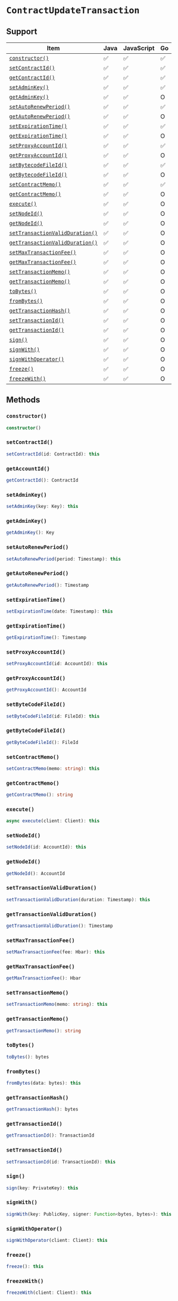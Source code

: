 # `ContractUpdateTransaction`

## Support

| Item | Java | JavaScript | Go
| - | - | - | - |
| [`constructor()`](#constructor) | ✅ | ✅ | ✅
| [`setContractId()`](#setcontractid) | ✅ | ✅ | ✅
| [`getContractId()`](#getcontractid) | ✅ | ✅ | ✅
| [`setAdminKey()`](#setadminkey) | ✅ | ✅ | ✅
| [`getAdminKey()`](#getadminkey) | ✅ | ✅ | O
| [`setAutoRenewPeriod()`](#setautorenewperiod) | ✅ | ✅ | ✅
| [`getAutoRenewPeriod()`](#getautorenewperiod) | ✅ | ✅ | O
| [`setExpirationTime()`](#setexpirationtime) | ✅ | ✅ | ✅
| [`getExpirationTime()`](#getexpirationtime) | ✅ | ✅ | O
| [`setProxyAccountId()`](#setproxyaccountid) | ✅ | ✅ | ✅
| [`getProxyAccountId()`](#getproxyaccountid) | ✅ | ✅ | O
| [`setBytecodeFileId()`](#setbytecodefileid) | ✅ | ✅ | ✅
| [`getBytecodeFileId()`](#getbytecodefileid) | ✅ | ✅ | O
| [`setContractMemo()`](#setcontractmemo) | ✅ | ✅ | ✅
| [`getContractMemo()`](#getcontractmemo) | ✅ | ✅ | O
| [`execute()`](#execute) | ✅ | ✅ | O
| [`setNodeId()`](#setnodeid) | ✅ | ✅ | O
| [`getNodeId()`](#getnodeid) | ✅ | ✅ | O
| [`setTransactionValidDuration()`](#settransactionvalidduration) | ✅ | ✅ | O
| [`getTransactionValidDuration()`](#gettransactionvalidduration) | ✅ | ✅ | O
| [`setMaxTransactionFee()`](#setmaxtransactionfee) | ✅ | ✅ | O
| [`getMaxTransactionFee()`](#getmaxtransactionfee) | ✅ | ✅ | O
| [`setTransactionMemo()`](#settransactionmemo) | ✅ | ✅ | O
| [`getTransactionMemo()`](#gettransactionmemo) | ✅ | ✅ | O
| [`toBytes()`](#tobytes) | ✅ | ✅ | O
| [`fromBytes()`](#frombytes) | ✅ | ✅ | O
| [`getTransactionHash()`](#gettransactionhash) | ✅ | ✅ | O
| [`setTransactionId()`](#settransactionid) | ✅ | ✅ | O
| [`getTransactionId()`](#gettransactionid) | ✅ | ✅ | O
| [`sign()`](#sign) | ✅ | ✅ | O
| [`signWith()`](#signwith) | ✅ | ✅ | O
| [`signWithOperator()`](#signwithoperator) | ✅ | ✅ | O
| [`freeze()`](#freeze) | ✅ |  ✅ | O
| [`freezeWith()`](#freezewith) | ✅ | ✅ | O

## Methods

### `constructor()`

```typescript
constructor()
```

### `setContractId()`

```typescript
setContractId(id: ContractId): this
```

### `getAccountId()`

```typescript
getContractId(): ContractId
```

### `setAdminKey()`

```typescript
setAdminKey(key: Key): this
```

### `getAdminKey()`

```typescript
getAdminKey(): Key
```

### `setAutoRenewPeriod()`

```typescript
setAutoRenewPeriod(period: Timestamp): this
```

### `getAutoRenewPeriod()`

```typescript
getAutoRenewPeriod(): Timestamp
```

### `setExpirationTime()`

```typescript
setExpirationTime(date: Timestamp): this
```

### `getExpirationTime()`

```typescript
getExpirationTime(): Timestamp
```

### `setProxyAccountId()`

```typescript
setProxyAccountId(id: AccountId): this
```

### `getProxyAccountId()`

```typescript
getProxyAccountId(): AccountId
```

### `setByteCodeFileId()`

```typescript
setByteCodeFileId(id: FileId): this
```

### `getByteCodeFileId()`

```typescript
getByteCodeFileId(): FileId
```

### `setContractMemo()`

```typescript
setContractMemo(memo: string): this
```

### `getContractMemo()`

```typescript
getContractMemo(): string
```

### `execute()`

```typescript
async execute(client: Client): this
```

### `setNodeId()`

```typescript
setNodeId(id: AccountId): this
```

### `getNodeId()`

```typescript
getNodeId(): AccountId
```

### `setTransactionValidDuration()`

```typescript
setTransactionValidDuration(duration: Timestamp): this
```

### `getTransactionValidDuration()`

```typescript
getTransactionValidDuration(): Timestamp
```

### `setMaxTransactionFee()`

```typescript
setMaxTransactionFee(fee: Hbar): this
```

### `getMaxTransactionFee()`

```typescript
getMaxTransactionFee(): Hbar
```

### `setTransactionMemo()`

```typescript
setTransactionMemo(memo: string): this
```

### `getTransactionMemo()`

```typescript
getTransactionMemo(): string
```

### `toBytes()`

```typescript
toBytes(): bytes
```

### `fromBytes()`

```typescript
fromBytes(data: bytes): this
```

### `getTransactionHash()`

```typescript
getTransactionHash(): bytes
```

### `getTransactionId()`

```typescript
getTransactionId(): TransactionId
```

### `setTransactionId()`

```typescript
setTransactionId(id: TransactionId): this
```

### `sign()`

```typescript
sign(key: PrivateKey): this
```

### `signWith()`

```typescript
signWith(key: PublicKey, signer: Function<bytes, bytes>): this
```

### `signWithOperator()`

```typescript
signWithOperator(client: Client): this
```

### `freeze()`

```typescript
freeze(): this
```

### `freezeWith()`

```typescript
freezeWith(client: Client): this
```